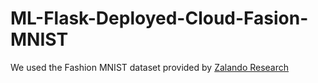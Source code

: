 # ML-Flask-Deployed-Cloud-Fasion-MNIST

We used the Fashion MNIST dataset provided by [Zalando Research](https://www.kaggle.com/zalando-research/fashionmnist)

